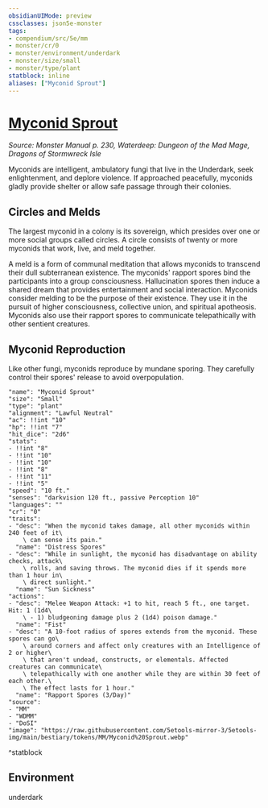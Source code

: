 ```yaml
---
obsidianUIMode: preview
cssclasses: json5e-monster
tags:
- compendium/src/5e/mm
- monster/cr/0
- monster/environment/underdark
- monster/size/small
- monster/type/plant
statblock: inline
aliases: ["Myconid Sprout"]
---
```

# [Myconid Sprout](Mechanics\bestiary\plant/myconid-sprout.md)
*Source: Monster Manual p. 230, Waterdeep: Dungeon of the Mad Mage, Dragons of Stormwreck Isle*  

Myconids are intelligent, ambulatory fungi that live in the Underdark, seek enlightenment, and deplore violence. If approached peacefully, myconids gladly provide shelter or allow safe passage through their colonies.

## Circles and Melds

The largest myconid in a colony is its sovereign, which presides over one or more social groups called circles. A circle consists of twenty or more myconids that work, live, and meld together.

A meld is a form of communal meditation that allows myconids to transcend their dull subterranean existence. The myconids' rapport spores bind the participants into a group consciousness. Hallucination spores then induce a shared dream that provides entertainment and social interaction. Myconids consider melding to be the purpose of their existence. They use it in the pursuit of higher consciousness, collective union, and spiritual apotheosis. Myconids also use their rapport spores to communicate telepathically with other sentient creatures.

## Myconid Reproduction

Like other fungi, myconids reproduce by mundane sporing. They carefully control their spores' release to avoid overpopulation.

```statblock
"name": "Myconid Sprout"
"size": "Small"
"type": "plant"
"alignment": "Lawful Neutral"
"ac": !!int "10"
"hp": !!int "7"
"hit_dice": "2d6"
"stats":
- !!int "8"
- !!int "10"
- !!int "10"
- !!int "8"
- !!int "11"
- !!int "5"
"speed": "10 ft."
"senses": "darkvision 120 ft., passive Perception 10"
"languages": ""
"cr": "0"
"traits":
- "desc": "When the myconid takes damage, all other myconids within 240 feet of it\
    \ can sense its pain."
  "name": "Distress Spores"
- "desc": "While in sunlight, the myconid has disadvantage on ability checks, attack\
    \ rolls, and saving throws. The myconid dies if it spends more than 1 hour in\
    \ direct sunlight."
  "name": "Sun Sickness"
"actions":
- "desc": "Melee Weapon Attack: +1 to hit, reach 5 ft., one target. Hit: 1 (1d4\
    \ - 1) bludgeoning damage plus 2 (1d4) poison damage."
  "name": "Fist"
- "desc": "A 10-foot radius of spores extends from the myconid. These spores can go\
    \ around corners and affect only creatures with an Intelligence of 2 or higher\
    \ that aren't undead, constructs, or elementals. Affected creatures can communicate\
    \ telepathically with one another while they are within 30 feet of each other.\
    \ The effect lasts for 1 hour."
  "name": "Rapport Spores (3/Day)"
"source":
- "MM"
- "WDMM"
- "DoSI"
"image": "https://raw.githubusercontent.com/5etools-mirror-3/5etools-img/main/bestiary/tokens/MM/Myconid%20Sprout.webp"
```
^statblock

## Environment

underdark